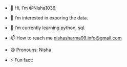 - 👋 Hi, I’m @Nisha1036
- 👀 I’m interested in exporing the data.
- 🌱 I’m currently learning python, sql.

- 📫 How to reach me nishasharma99.info@gmail.com
- 😄 Pronouns: Nisha
- ⚡ Fun fact: 

<!--I am a dedicated and results-driven Business Intelligence professional with some experience focused expertise in the dynamic realm of Business Intelligence tools such as Power BI Desktop, Excel, and SQL Server.
--->
